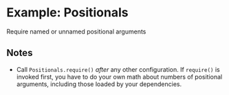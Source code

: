 # Example: Positionals

Require named or unnamed positional arguments

## Notes

- Call `Positionals.require()` _after_ any other configuration. If `require()` is invoked first, you have to do your own math about numbers of positional arguments, including those loaded by your dependencies.
